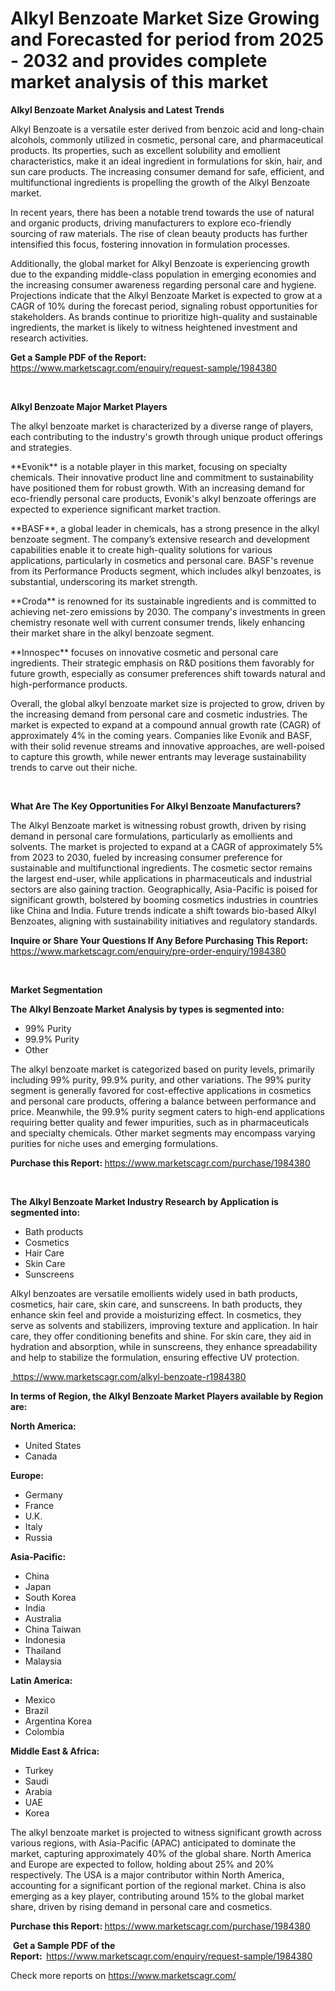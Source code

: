 <p><h1>Alkyl Benzoate Market Size Growing and Forecasted for period from 2025 - 2032 and provides complete market analysis of this market</h1></p><p><strong>Alkyl Benzoate Market Analysis and Latest Trends</strong></p>
<p><p>Alkyl Benzoate is a versatile ester derived from benzoic acid and long-chain alcohols, commonly utilized in cosmetic, personal care, and pharmaceutical products. Its properties, such as excellent solubility and emollient characteristics, make it an ideal ingredient in formulations for skin, hair, and sun care products. The increasing consumer demand for safe, efficient, and multifunctional ingredients is propelling the growth of the Alkyl Benzoate market. </p><p>In recent years, there has been a notable trend towards the use of natural and organic products, driving manufacturers to explore eco-friendly sourcing of raw materials. The rise of clean beauty products has further intensified this focus, fostering innovation in formulation processes. </p><p>Additionally, the global market for Alkyl Benzoate is experiencing growth due to the expanding middle-class population in emerging economies and the increasing consumer awareness regarding personal care and hygiene. Projections indicate that the Alkyl Benzoate Market is expected to grow at a CAGR of 10% during the forecast period, signaling robust opportunities for stakeholders. As brands continue to prioritize high-quality and sustainable ingredients, the market is likely to witness heightened investment and research activities.</p></p>
<p><strong>Get a Sample PDF of the Report:&nbsp;</strong> <a href="https://www.marketscagr.com/enquiry/request-sample/1984380?utm_campaign=2782&utm_medium=2&utm_source=Github&utm_content=ia&utm_term=01042025&utm_id=alkyl-benzoate">https://www.marketscagr.com/enquiry/request-sample/1984380</a></p>
<p>&nbsp;</p>
<p><strong>Alkyl Benzoate Major Market Players</strong></p>
<p><p>The alkyl benzoate market is characterized by a diverse range of players, each contributing to the industry's growth through unique product offerings and strategies. </p><p>**Evonik** is a notable player in this market, focusing on specialty chemicals. Their innovative product line and commitment to sustainability have positioned them for robust growth. With an increasing demand for eco-friendly personal care products, Evonik's alkyl benzoate offerings are expected to experience significant market traction.</p><p>**BASF**, a global leader in chemicals, has a strong presence in the alkyl benzoate segment. The company’s extensive research and development capabilities enable it to create high-quality solutions for various applications, particularly in cosmetics and personal care. BASF's revenue from its Performance Products segment, which includes alkyl benzoates, is substantial, underscoring its market strength.</p><p>**Croda** is renowned for its sustainable ingredients and is committed to achieving net-zero emissions by 2030. The company's investments in green chemistry resonate well with current consumer trends, likely enhancing their market share in the alkyl benzoate segment.</p><p>**Innospec** focuses on innovative cosmetic and personal care ingredients. Their strategic emphasis on R&D positions them favorably for future growth, especially as consumer preferences shift towards natural and high-performance products.</p><p>Overall, the global alkyl benzoate market size is projected to grow, driven by the increasing demand from personal care and cosmetic industries. The market is expected to expand at a compound annual growth rate (CAGR) of approximately 4% in the coming years. Companies like Evonik and BASF, with their solid revenue streams and innovative approaches, are well-poised to capture this growth, while newer entrants may leverage sustainability trends to carve out their niche.</p></p>
<p>&nbsp;</p>
<p><strong>What Are The Key Opportunities For Alkyl Benzoate Manufacturers?</strong></p>
<p><p>The Alkyl Benzoate market is witnessing robust growth, driven by rising demand in personal care formulations, particularly as emollients and solvents. The market is projected to expand at a CAGR of approximately 5% from 2023 to 2030, fueled by increasing consumer preference for sustainable and multifunctional ingredients. The cosmetic sector remains the largest end-user, while applications in pharmaceuticals and industrial sectors are also gaining traction. Geographically, Asia-Pacific is poised for significant growth, bolstered by booming cosmetics industries in countries like China and India. Future trends indicate a shift towards bio-based Alkyl Benzoates, aligning with sustainability initiatives and regulatory standards.</p></p>
<p><strong>Inquire or Share Your Questions If Any Before Purchasing This Report:</strong> <a href="https://www.marketscagr.com/enquiry/pre-order-enquiry/1984380?utm_campaign=2782&utm_medium=2&utm_source=Github&utm_content=ia&utm_term=01042025&utm_id=alkyl-benzoate">https://www.marketscagr.com/enquiry/pre-order-enquiry/1984380</a></p>
<p>&nbsp;</p>
<p><strong>Market Segmentation</strong></p>
<p><strong>The Alkyl Benzoate Market Analysis by types is segmented into:</strong></p>
<p><ul><li>99% Purity</li><li>99.9% Purity</li><li>Other</li></ul></p>
<p><p>The alkyl benzoate market is categorized based on purity levels, primarily including 99% purity, 99.9% purity, and other variations. The 99% purity segment is generally favored for cost-effective applications in cosmetics and personal care products, offering a balance between performance and price. Meanwhile, the 99.9% purity segment caters to high-end applications requiring better quality and fewer impurities, such as in pharmaceuticals and specialty chemicals. Other market segments may encompass varying purities for niche uses and emerging formulations.</p></p>
<p><strong>Purchase this Report:&nbsp;</strong><a href="https://www.marketscagr.com/purchase/1984380?utm_campaign=2782&utm_medium=2&utm_source=Github&utm_content=ia&utm_term=01042025&utm_id=alkyl-benzoate">https://www.marketscagr.com/purchase/1984380</a></p>
<p>&nbsp;</p>
<p><strong>The Alkyl Benzoate Market Industry Research by Application is segmented into:</strong></p>
<p><ul><li>Bath products</li><li>Cosmetics</li><li>Hair Care</li><li>Skin Care</li><li>Sunscreens</li></ul></p>
<p><p>Alkyl benzoates are versatile emollients widely used in bath products, cosmetics, hair care, skin care, and sunscreens. In bath products, they enhance skin feel and provide a moisturizing effect. In cosmetics, they serve as solvents and stabilizers, improving texture and application. In hair care, they offer conditioning benefits and shine. For skin care, they aid in hydration and absorption, while in sunscreens, they enhance spreadability and help to stabilize the formulation, ensuring effective UV protection.</p></p>
<p><a href="https://www.marketscagr.com/alkyl-benzoate-r1984380?utm_campaign=2782&utm_medium=2&utm_source=Github&utm_content=ia&utm_term=01042025&utm_id=alkyl-benzoate">&nbsp;https://www.marketscagr.com/alkyl-benzoate-r1984380</a></p>
<p><strong>In terms of Region, the Alkyl Benzoate Market Players available by Region are:</strong></p>
<p>
    <p> <strong> North America: </strong>
        <ul>
            <li>United States</li>
            <li>Canada</li>
        </ul>
        </p> 
    <p> <strong> Europe: </strong>
        <ul>
            <li>Germany</li>
            <li>France</li>
            <li>U.K.</li>
            <li>Italy</li>
            <li>Russia</li>
        </ul>
        </p> 
    <p> <strong> Asia-Pacific: </strong>
        <ul>
            <li>China</li>
            <li>Japan</li>
            <li>South Korea</li>
            <li>India</li>
            <li>Australia</li>
            <li>China Taiwan</li>
            <li>Indonesia</li>
            <li>Thailand</li>
            <li>Malaysia</li>
        </ul>
        </p> 
    <p> <strong> Latin America: </strong>
        <ul>
            <li>Mexico</li>
            <li>Brazil</li>
            <li>Argentina Korea</li>
            <li>Colombia</li>
        </ul>
        </p> 
    <p> <strong> Middle East & Africa: </strong>
        <ul>
            <li>Turkey</li>
            <li>Saudi</li>
            <li>Arabia</li>
            <li>UAE</li>
            <li>Korea</li>
        </ul>
    </p>
    </p>
<p><p>The alkyl benzoate market is projected to witness significant growth across various regions, with Asia-Pacific (APAC) anticipated to dominate the market, capturing approximately 40% of the global share. North America and Europe are expected to follow, holding about 25% and 20% respectively. The USA is a major contributor within North America, accounting for a significant portion of the regional market. China is also emerging as a key player, contributing around 15% to the global market share, driven by rising demand in personal care and cosmetics.</p></p>
<p><strong>Purchase this Report: </strong><a href="https://www.marketscagr.com/purchase/1984380?utm_campaign=2782&utm_medium=2&utm_source=Github&utm_content=ia&utm_term=01042025&utm_id=alkyl-benzoate">https://www.marketscagr.com/purchase/1984380</a></p>
<p>&nbsp;<strong>Get a Sample PDF of the Report:&nbsp;&nbsp;</strong><a href="https://www.marketscagr.com/enquiry/request-sample/1984380?utm_campaign=2782&utm_medium=2&utm_source=Github&utm_content=ia&utm_term=01042025&utm_id=alkyl-benzoate">https://www.marketscagr.com/enquiry/request-sample/1984380</a></p>
<p><strong></strong></p>
<p>Check more reports on <a href="https://www.marketscagr.com/?utm_campaign=2782&utm_medium=2&utm_source=Github&utm_content=ia&utm_term=01042025&utm_id=alkyl-benzoate">https://www.marketscagr.com/</a></p>
